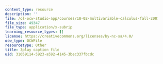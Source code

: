 ```yaml
---
content_type: resource
description: ''
file: /ol-ocw-studio-app/courses/18-02-multivariable-calculus-fall-2007/310591145923a59241453bec337fbcdc_YP_B0AapU0c.srt
file_size: 49347
file_type: application/x-subrip
learning_resource_types: []
license: https://creativecommons.org/licenses/by-nc-sa/4.0/
ocw_type: OCWFile
resourcetype: Other
title: 3play caption file
uid: 31059114-5923-a592-4145-3bec337fbcdc
---
```

